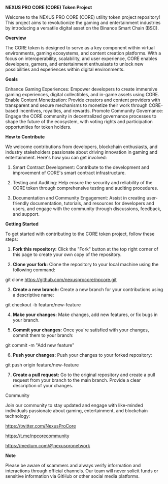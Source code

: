 **NEXUS PRO CORE (CORE) Token Project**

Welcome to the NEXUS PRO CORE (CORE) utility token project repository! This project aims to revolutionize the gaming and entertainment industries by introducing a versatile digital asset on the Binance Smart Chain (BSC).

**Overview**

The CORE token is designed to serve as a key component within virtual environments, gaming ecosystems, and content creation platforms. With a focus on interoperability, scalability, and user experience, CORE enables developers, gamers, and entertainment enthusiasts to unlock new possibilities and experiences within digital environments.

**Goals**

Enhance Gaming Experiences: Empower developers to create immersive gaming experiences, digital collectibles, and in-game assets using CORE.
Enable Content Monetization: Provide creators and content providers with transparent and secure mechanisms to monetize their work through CORE-based incentives, royalties, and rewards.
Promote Community Governance: Engage the CORE community in decentralized governance processes to shape the future of the ecosystem, with voting rights and participation opportunities for token holders.

**How to Contribute**

We welcome contributions from developers, blockchain enthusiasts, and industry stakeholders passionate about driving innovation in gaming and entertainment. Here's how you can get involved:

1. Smart Contract Development: Contribute to the development and improvement of CORE's smart contract infrastructure.

2. Testing and Auditing: Help ensure the security and reliability of the CORE token through comprehensive testing and auditing procedures.

3. Documentation and Community Engagement: Assist in creating user-friendly documentation, tutorials, and resources for developers and users, and engage with the community through discussions, feedback, and support.

**Getting Started**

To get started with contributing to the CORE token project, follow these steps:

1. **Fork this repository:** Click the "Fork" button at the top right corner of this page to create your own copy of the repository.

2. **Clone your fork:** Clone the repository to your local machine using the following command:

git clone https://github.com/nexusprocore/npcore.git

3. **Create a new branch:** Create a new branch for your contributions using a descriptive name:

git checkout -b feature/new-feature

4. **Make your changes:** Make changes, add new features, or fix bugs in your branch.

5. **Commit your changes:** Once you're satisfied with your changes, commit them to your branch:

git commit -m "Add new feature"

6. **Push your changes:** Push your changes to your forked repository:

git push origin feature/new-feature

7. **Create a pull request:** Go to the original repository and create a pull request from your branch to the main branch. Provide a clear description of your changes.

Community

Join our community to stay updated and engage with like-minded individuals passionate about gaming, entertainment, and blockchain technology:

https://twitter.com/NexusProCore

https://t.me/npcorecommunity

https://medium.com/@nexuspronetwork

**Note**

Please be aware of scammers and always verify information and interactions through official channels. Our team will never solicit funds or sensitive information via GitHub or other social media platforms.

